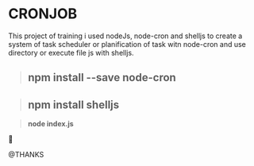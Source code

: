 # CRONJOB

This project of training i used nodeJs, node-cron and shelljs to create a system of task scheduler or planification of task witn node-cron and use directory or execute file js with shelljs.

>## npm install --save node-cron

>## npm install shelljs

>**node index.js**

:crocodile:

@THANKS